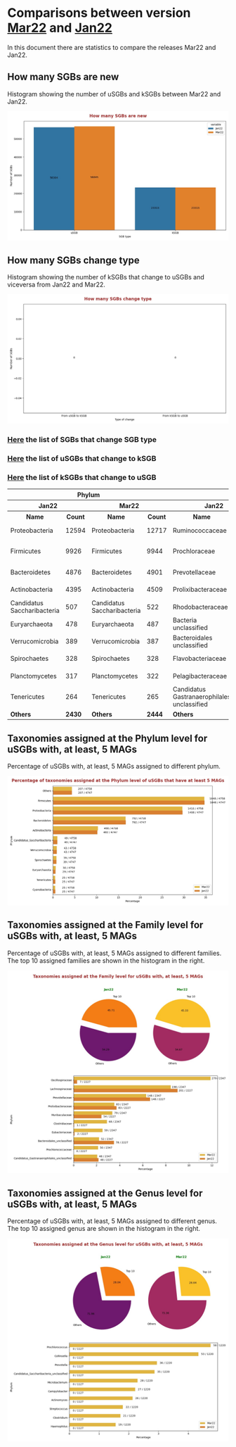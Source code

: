 # Comparisons between version [Mar22](README.md) and [Jan22](../Jan22/README.md)
In this document there are statistics to compare the releases Mar22 and Jan22.


## How many SGBs are new
Histogram showing the number of uSGBs and kSGBs between Mar22 and Jan22.

![How many SGBs are new](pictures/second_fig1.jpg)


## How many SGBs change type
Histogram showing the number of kSGBs that change to uSGBs and viceversa from Jan22 and Mar22.

![How many SGBs change type](pictures/second_fig2.jpg)


### [Here](pages/df_second_fig2.md) the list of SGBs that change SGB type

### [Here](pages/df_second_fig2_upgrade.md) the list of uSGBs that change to kSGB

### [Here](pages/df_second_fig2_downgrade.md) the list of kSGBs that change to uSGB

<table><tr><th colspan = '4' style = 'text-align: center'>Phylum</th><th colspan = '4' style = 'text-align: center'>Family</th><th colspan = '4' style = 'text-align: center'>Genus</th><th colspan = '4' style = 'text-align: center'>Species</th></tr><tr><th colspan = '2' style = 'text-align: center'>Jan22</th><th colspan = '2' style = 'text-align: center'>Mar22</th><th colspan = '2' style = 'text-align: center'>Jan22</th><th colspan = '2' style = 'text-align: center'>Mar22</th><th colspan = '2' style = 'text-align: center'>Jan22</th><th colspan = '2' style = 'text-align: center'>Mar22</th><th colspan = '2' style = 'text-align: center'>Jan22</th><th colspan = '2' style = 'text-align: center'>Mar22</th></tr><tr><th style = 'text-align: center'>Name</th><th style = 'text-align: center'>Count</th><th style = 'text-align: center'>Name</th><th style = 'text-align: center'>Count</th><th style = 'text-align: center'>Name</th><th style = 'text-align: center'>Count</th><th style = 'text-align: center'>Name</th><th style = 'text-align: center'>Count</th><th style = 'text-align: center'>Name</th><th style = 'text-align: center'>Count</th><th style = 'text-align: center'>Name</th><th style = 'text-align: center'>Count</th><th style = 'text-align: center'>Name</th><th style = 'text-align: center'>Count</th><th style = 'text-align: center'>Name</th><th style = 'text-align: center'>Count</th></tr><tr><td>Proteobacteria</td><td>12594</td><td>Proteobacteria</td><td>12717</td><td>Ruminococcaceae</td><td>607</td><td>Oscillospiraceae</td><td>644</td><td>Prochlorococcus</td><td>797</td><td>Prochlorococcus</td><td>798</td><td>Rhizobiales bacterium</td><td>90</td><td>Hyphomicrobiales bacterium</td><td>92</td></tr><tr><td>Firmicutes</td><td>9926</td><td>Firmicutes</td><td>9944</td><td>Prochloraceae</td><td>563</td><td>Prochlorococcaceae</td><td>533</td><td>Candidatus Saccharibacteria unclassified</td><td>639</td><td>Candidatus Saccharibacteria unclassified</td><td>626</td><td>Pseudomonas fluorescens</td><td>67</td><td>Pseudomonas fluorescens</td><td>62</td></tr><tr><td>Bacteroidetes</td><td>4876</td><td>Bacteroidetes</td><td>4901</td><td>Prevotellaceae</td><td>342</td><td>Lachnospiraceae</td><td>387</td><td>Pelagibacteraceae unclassified</td><td>610</td><td>Pelagibacteraceae unclassified</td><td>610</td><td>Buchnera aphidicola</td><td>53</td><td>Buchnera aphidicola</td><td>53</td></tr><tr><td>Actinobacteria</td><td>4395</td><td>Actinobacteria</td><td>4509</td><td>Prolixibacteraceae</td><td>270</td><td>Prevotellaceae</td><td>342</td><td>Campylobacter</td><td>347</td><td>Campylobacter</td><td>347</td><td>Streptococcus mitis</td><td>41</td><td>Streptococcus mitis</td><td>41</td></tr><tr><td>Candidatus Saccharibacteria</td><td>507</td><td>Candidatus Saccharibacteria</td><td>522</td><td>Rhodobacteraceae</td><td>263</td><td>Prolixibacteraceae</td><td>270</td><td>Collinsella</td><td>294</td><td>Collinsella</td><td>294</td><td>Blattabacterium cuenoti</td><td>39</td><td>Blattabacterium cuenoti</td><td>39</td></tr><tr><td>Euryarchaeota</td><td>478</td><td>Euryarchaeota</td><td>487</td><td>Bacteria unclassified</td><td>212</td><td>Streptomycetaceae</td><td>227</td><td>Candidatus Pelagibacter</td><td>233</td><td>Candidatus Pelagibacter</td><td>233</td><td>Lachnospiraceae bacterium</td><td>33</td><td>Lachnospiraceae bacterium</td><td>33</td></tr><tr><td>Verrucomicrobia</td><td>389</td><td>Verrucomicrobia</td><td>387</td><td>Bacteroidales unclassified</td><td>205</td><td>Clostridiaceae</td><td>223</td><td>Streptococcus</td><td>223</td><td>Streptococcus</td><td>223</td><td>Prochlorococcus marinus</td><td>29</td><td>Prochlorococcus marinus</td><td>29</td></tr><tr><td>Spirochaetes</td><td>328</td><td>Spirochaetes</td><td>328</td><td>Flavobacteriaceae</td><td>184</td><td>Bacteria unclassified</td><td>199</td><td>Bacteria unclassified</td><td>174</td><td>Microbacterium</td><td>167</td><td>Stenotrophomonas maltophilia</td><td>28</td><td>Stenotrophomonas maltophilia</td><td>28</td></tr><tr><td>Planctomycetes</td><td>317</td><td>Planctomycetes</td><td>322</td><td>Pelagibacteraceae</td><td>174</td><td>Flavobacteriaceae</td><td>185</td><td>Pelagibacterales unclassified</td><td>158</td><td>Pelagibacterales unclassified</td><td>154</td><td>Pseudomonas viridiflava</td><td>26</td><td>Pseudomonas viridiflava</td><td>25</td></tr><tr><td>Tenericutes</td><td>264</td><td>Tenericutes</td><td>265</td><td>Candidatus Gastranaerophilales unclassified</td><td>137</td><td>Muribaculaceae</td><td>161</td><td>Actinomyces</td><td>143</td><td>Prevotella</td><td>150</td><td>bacterium</td><td>25</td><td>bacterium</td><td>25</td></tr><tr style = 'font-weight: bold'><td>Others</td><td>2430</td><td>Others</td><td>2444</td><td>Others</td><td>5831</td><td>Others</td><td>7204</td><td>Others</td><td>5454</td><td>Others</td><td>6042</td><td>Others</td><td>22744</td><td>Others</td><td>22885</td></tr></table>

## Taxonomies assigned at the Phylum level for uSGBs with, at least, 5 MAGs
Percentage of uSGBs with, at least, 5 MAGs assigned to different phylum.

![Percentage of taxonomies assigned at the Phylum level of uSGBs that have at least 5 MAGs](pictures/second_fig3.jpg)


## Taxonomies assigned at the Family level for uSGBs with, at least, 5 MAGs
Percentage of uSGBs with, at least, 5 MAGs assigned to different families. The top 10 assigned families are shown in the histogram in the right.

![Taxonomies assigned at the Family level for uSGBs with, at least, 5 MAGs](pictures/second_fig4.jpg)


## Taxonomies assigned at the Genus level for uSGBs with, at least, 5 MAGs
Percentage of uSGBs with, at least, 5 MAGs assigned to different genus. The top 10 assigned genus are shown in the histogram in the right.

![Taxonomies assigned at the Genus level for uSGBs with, at least, 5 MAGs](pictures/second_fig5.jpg)


